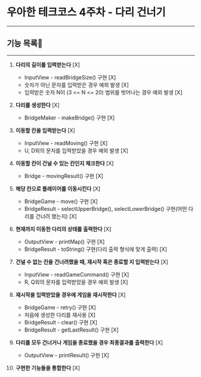 # 우아한 테크코스 4주차 - 다리 건너기
***
## 기능 목록📝
***
1. **다리의 길이를 입력받는다** [X]
    - InputView - readBridgeSize() 구현 [X]
    - 숫자가 아닌 문자를 입력받은 경우 예외 발생 [X]
    - 입력받은 숫자 N이 (3 <= N <= 20) 범위를 벗어나는 경우 예외 발생 [X]


2. **다리를 생성한다** [X]
    - BridgeMaker - makeBridge() 구현 [X]


3. **이동할 칸을 입력받는다** [X]
    - InputView - readMoving() 구현 [X]
    - U, D외의 문자를 입력받았을 경우 예외 발생 [X]

4. **이동할 칸이 건널 수 있는 칸인지 체크한다** [X]
    - Bridge - movingResult() 구현 [X]

5. **해당 칸으로 플레이어를 이동시킨다** [X]
    - BridgeGame - move() 구현 [X]
    - BridgeResult - selectUpperBridge(), selectLowerBridge() 구현(어떤 다리를 건너려 했는지) [X]
  

6. **현재까지 이동한 다리의 상태를 출력한다** [X]
    - OutputView - printMap() 구현 [X]
    - BridgeResult - toString() 구현(다리 출력 형식에 맞게 출력) [X]
  

7. **건널 수 없는 칸을 건너려했을 때, 재시작 혹은 종료할 지 입력받는다** [X]
    - InputView - readGameCommand() 구현 [X]
    - R, Q외의 문자를 입력받았을 경우 예외 발생 [X]


8. **재시작을 입력받았을 경우에 게임을 재시작한다** [X]
    - BridgeGame - retry() 구현 [X]
    - 처음에 생성한 다리를 재사용 [X]
    - BridgeResult - clear() 구현 [X]
    - BridgeResult - getLastResult() 구현 [X]


9. **다리를 모두 건너거나 게임을 종료했을 경우 최종결과를 출력한다** [X]
    - OutputView - printResult() 구현 [X]


10. **구현한 기능들을 통합한다** [X]
